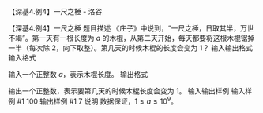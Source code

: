 



【深基4.例4】一尺之棰 - 洛谷














【深基4.例4】一尺之棰
题目描述
《庄子》中说到，“一尺之棰，日取其半，万世不竭”。第一天有一根长度为 $a$ 的木棍，从第二天开始，每天都要将这根木棍锯掉一半（每次除 $2$，向下取整）。第几天的时候木棍的长度会变为 $1$？
输入输出格式
输入格式

输入一个正整数 $a$，表示木棍长度。
输出格式

输出一个正整数，表示要第几天的时候木棍长度会变为 $1$。
输入输出样例
输入样例 #1
100
输出样例 #1
7
说明
数据保证，$1 \le a\le 10^9$。






